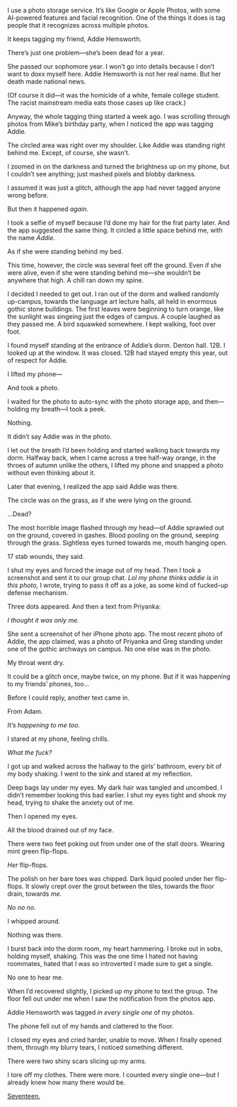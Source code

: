 I use a photo storage service. It’s like Google or Apple Photos, with some AI-powered features and facial recognition. One of the things it does is tag people that it recognizes across multiple photos.

It keeps tagging my friend, Addie Hemsworth.

There’s just one problem—she’s been dead for a year.

She passed our sophomore year. I won’t go into details because I don’t want to doxx myself here. Addie Hemsworth is not her real name. But her death made national news.

(Of course it did—it was the homicide of a white, female college student. The racist mainstream media eats those cases up like crack.)

Anyway, the whole tagging thing started a week ago. I was scrolling through photos from Mike’s birthday party, when I noticed the app was tagging Addie.

The circled area was right over my shoulder. Like Addie was standing right behind me. Except, of course, she wasn’t.

I zoomed in on the darkness and turned the brightness up on my phone, but I couldn’t see anything; just mashed pixels and blobby darkness.

I assumed it was just a glitch, although the app had never tagged anyone wrong before.

But then it happened *again.*

I took a selfie of myself because I’d done my hair for the frat party later. And the app suggested the same thing. It circled a little space behind me, with the name *Addie.*

As if she were standing behind my bed.

This time, however, the circle was several feet off the ground. Even if she were alive, even if she were standing behind me—she wouldn’t be anywhere that high. A chill ran down my spine.

I decided I needed to get out. I ran out of the dorm and walked randomly up-campus, towards the language art lecture halls, all held in enormous gothic stone buildings. The first leaves were beginning to turn orange, like the sunlight was singeing just the edges of campus. A couple laughed as they passed me. A bird squawked somewhere. I kept walking, foot over foot.

I found myself standing at the entrance of Addie’s dorm. Denton hall. 12B. I looked up at the window. It was closed. 12B had stayed empty this year, out of respect for Addie.

I lifted my phone—

And took a photo.

I waited for the photo to auto-sync with the photo storage app, and then—holding my breath—I took a peek.

Nothing.

It didn’t say Addie was in the photo.

I let out the breath I’d been holding and started walking back towards my dorm. Halfway back, when I came across a tree half-way orange, in the throes of autumn unlike the others, I lifted my phone and snapped a photo without even thinking about it.

Later that evening, I realized the app said Addie was there.

The circle was on the grass, as if she were lying on the ground.

…Dead?

The most horrible image flashed through my head—of Addie sprawled out on the ground, covered in gashes. Blood pooling on the ground, seeping through the grass. Sightless eyes turned towards me, mouth hanging open.

17 stab wounds, they said.

I shut my eyes and forced the image out of my head. Then I took a screenshot and sent it to our group chat. *Lol my phone thinks addie is in this photo,* I wrote, trying to pass it off as a joke, as some kind of fucked-up defense mechanism.

Three dots appeared. And then a text from Priyanka:

*I thought it was only me.*

She sent a screenshot of her iPhone photo app. The most recent photo of Addie, the app claimed, was a photo of Priyanka and Greg standing under one of the gothic archways on campus. No one else was in the photo.

My throat went dry.

It could be a glitch once, maybe twice, on my phone. But if it was happening to my friends’ phones, too…

Before I could reply, another text came in.

From Adam.

*It’s happening to me too.*

I stared at my phone, feeling chills.

*What the fuck?*

I got up and walked across the hallway to the girls’ bathroom, every bit of my body shaking. I went to the sink and stared at my reflection.

Deep bags lay under my eyes. My dark hair was tangled and uncombed. I didn’t remember looking this bad earlier. I shut my eyes tight and shook my head, trying to shake the anxiety out of me.

Then I opened my eyes.

All the blood drained out of my face.

There were two feet poking out from under one of the stall doors. Wearing mint green flip-flops.

*Her* flip-flops.

The polish on her bare toes was chipped. Dark liquid pooled under her flip-flops. It slowly crept over the grout between the tiles, towards the floor drain, towards *me.*

*No no no.*

I whipped around.

Nothing was there.

I burst back into the dorm room, my heart hammering. I broke out in sobs, holding myself, shaking. This was the one time I hated not having roommates, hated that I was so introverted I made sure to get a single.

No one to hear me.

When I’d recovered slightly, I picked up my phone to text the group. The floor fell out under me when I saw the notification from the photos app.

Addie Hemsworth was tagged *in every single one* of my photos.

The phone fell out of my hands and clattered to the floor.

I closed my eyes and cried harder, unable to move. When I finally opened them, through my blurry tears, I noticed something different.

There were two shiny scars slicing up my arms.

I tore off my clothes. There were more. I counted every single one—but I already knew how many there would be.

[Seventeen.](http://www.reddit.com/r/blairdaniels)